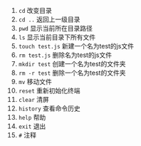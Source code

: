1. `cd` 改变目录
2. `cd ..` 返回上一级目录
3. `pwd` 显示当前所在目录路径
4. `ls` 显示当前目录下所有文件
5. `touch test.js` 新建一个名为test的js文件
6. `rm test.js` 删除名为test的js文件
7. `mkdir test` 创建一个名为test的文件夹
8. `rm -r test` 删除一个名为test的文件夹
9. `mv` 移动文件
10. `reset` 重新初始化终端
11. `clear` 清屏
12. `history` 查看命令历史
13. `help` 帮助
14. `exit` 退出
15. `#` 注释